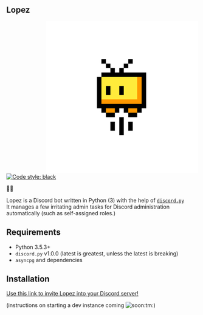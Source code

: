 Lopez
---
<img src="https://raw.githubusercontent.com/BHSSFRC/lopez/master/img/lopez.png" alt="Lopez's profile picture" align="right" width="400px">  
<a href="https://github.com/ambv/black"><img src="https://img.shields.io/badge/code%20style-black-000000.svg" alt="Code style: black"></a>

:snake::robot:

Lopez is a Discord bot written in Python (3) with the help of [`discord.py`](https://github.com/Rapptz/discord.py)  
It manages a few irritating admin tasks for Discord administration automatically (such as self-assigned roles.)

## Requirements
* Python 3.5.3+
* `discord.py` v1.0.0 (latest is greatest, unless the latest is breaking)
* `asyncpg` and dependencies

## Installation
[Use this link to invite Lopez into your Discord server!](https://discordapp.com/oauth2/authorize?client_id=436251140376494080&scope=bot&permissions=268822737)

(instructions on starting a dev instance coming <img src="https://media1.tenor.com/images/93253f6c6f029c3e056281164084c209/tenor.gif?itemid=12050318" alt="soon:tm:" width="50px">)
